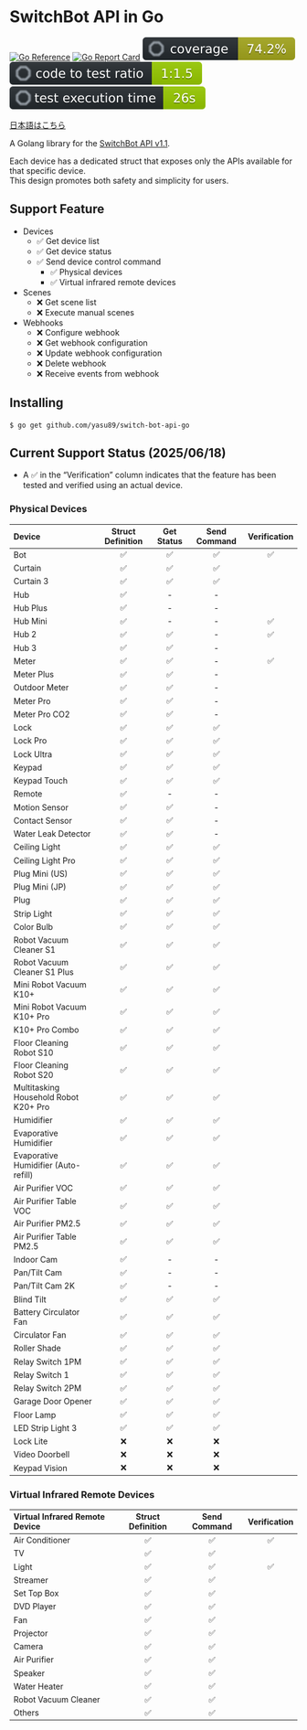 # SwitchBot API in Go

[![Go Reference](https://pkg.go.dev/badge/github.com/yasu89/switch-bot-api-go.svg)](https://pkg.go.dev/github.com/yasu89/switch-bot-api-go)
[![Go Report Card](https://goreportcard.com/badge/github.com/yasu89/switch-bot-api-go)](https://goreportcard.com/report/github.com/yasu89/switch-bot-api-go)
![Coverage](https://raw.githubusercontent.com/yasu89/octocovs/main/badges/yasu89/switch-bot-api-go/coverage.svg)
![Code to Test Ratio](https://raw.githubusercontent.com/yasu89/octocovs/main/badges/yasu89/switch-bot-api-go/ratio.svg)
![Test Execution Time](https://raw.githubusercontent.com/yasu89/octocovs/main/badges/yasu89/switch-bot-api-go/time.svg)

[日本語はこちら](README_ja.md)

A Golang library for the [SwitchBot API v1.1](https://github.com/OpenWonderLabs/SwitchBotAPI).

Each device has a dedicated struct that exposes only the APIs available for that specific device.<br>
This design promotes both safety and simplicity for users.

## Support Feature

- Devices
  - ✅️ Get device list
  - ✅ Get device status
  - ✅ Send device control command
    - ✅ Physical devices
    - ✅ Virtual infrared remote devices
- Scenes
  - ❌ Get scene list
  - ❌ Execute manual scenes
- Webhooks
  - ❌ Configure webhook
  - ❌ Get webhook configuration
  - ❌ Update webhook configuration
  - ❌ Delete webhook
  - ❌ Receive events from webhook

## Installing

```shell
$ go get github.com/yasu89/switch-bot-api-go
```

## Current Support Status (2025/06/18)

- A ✅ in the “Verification” column indicates that the feature has been tested and verified using an actual device.

### Physical Devices

| Device                                | Struct Definition | Get Status | Send Command | Verification |
|:--------------------------------------|:-----------------:|:----------:|:------------:|:------------:|
| Bot                                   |         ✅         |     ✅      |      ✅       |      ✅       |
| Curtain                               |         ✅         |     ✅      |      ✅       |              |
| Curtain 3                             |         ✅         |     ✅      |      ✅       |              |
| Hub                                   |        ✅️         |     -      |      -       |              |
| Hub Plus                              |         ✅         |     -      |      -       |              |
| Hub Mini                              |         ✅         |     -      |      -       |      ✅       |
| Hub 2                                 |         ✅         |     ✅      |      -       |      ✅       |
| Hub 3                                 |         ✅         |     ✅      |      -       |              |
| Meter                                 |         ✅         |     ✅      |      -       |      ✅       |
| Meter Plus                            |         ✅         |     ✅      |      -       |              |
| Outdoor Meter                         |         ✅         |     ✅      |      -       |              |
| Meter Pro                             |         ✅         |     ✅      |      -       |              |
| Meter Pro CO2                         |         ✅         |     ✅      |      -       |              |
| Lock                                  |         ✅         |     ✅      |      ✅       |              |
| Lock Pro                              |         ✅         |     ✅      |      ✅       |              |
| Lock Ultra                            |         ✅         |     ✅      |      ✅       |              |
| Keypad                                |         ✅         |     ✅      |      ✅       |              |
| Keypad Touch                          |         ✅         |     ✅      |      ✅       |              |
| Remote                                |         ✅         |     -      |      -       |              |
| Motion Sensor                         |         ✅         |     ✅      |      -       |              |
| Contact Sensor                        |         ✅         |     ✅      |      -       |              |
| Water Leak Detector                   |         ✅         |     ✅      |      -       |              |
| Ceiling Light                         |         ✅         |     ✅      |      ✅       |              |
| Ceiling Light Pro                     |         ✅         |     ✅      |      ✅       |              |
| Plug Mini (US)                        |         ✅         |     ✅      |      ✅       |              |
| Plug Mini (JP)                        |         ✅         |     ✅      |      ✅       |              |
| Plug                                  |         ✅         |     ✅      |      ✅       |              |
| Strip Light                           |         ✅         |     ✅      |      ✅       |              |
| Color Bulb                            |         ✅         |     ✅      |      ✅       |              |
| Robot Vacuum Cleaner S1               |         ✅         |     ✅      |      ✅       |              |
| Robot Vacuum Cleaner S1 Plus          |         ✅         |     ✅      |      ✅       |              |
| Mini Robot Vacuum K10+                |         ✅         |     ✅      |      ✅       |              |
| Mini Robot Vacuum K10+ Pro            |         ✅         |     ✅      |      ✅       |              |
| K10+ Pro Combo                        |         ✅         |     ✅      |      ✅       |              |
| Floor Cleaning Robot S10              |         ✅         |     ✅      |      ✅       |              |
| Floor Cleaning Robot S20              |         ✅         |     ✅      |      ✅       |              |
| Multitasking Household Robot K20+ Pro |         ✅         |     ✅      |      ✅       |              |
| Humidifier                            |         ✅         |     ✅      |      ✅       |              |
| Evaporative Humidifier                |         ✅         |     ✅      |      ✅       |              |
| Evaporative Humidifier (Auto-refill)  |         ✅         |     ✅      |      ✅       |              |
| Air Purifier VOC                      |         ✅         |     ✅      |      ✅       |              |
| Air Purifier Table VOC                |         ✅         |     ✅      |      ✅       |              |
| Air Purifier PM2.5                    |         ✅         |     ✅      |      ✅       |              |
| Air Purifier Table PM2.5              |         ✅         |     ✅      |      ✅       |              |
| Indoor Cam                            |         ✅         |     -      |      -       |              |
| Pan/Tilt Cam                          |         ✅         |     -      |      -       |              |
| Pan/Tilt Cam 2K                       |         ✅         |     -      |      -       |              |
| Blind Tilt                            |         ✅         |     ✅      |      ✅       |              |
| Battery Circulator Fan                |         ✅         |     ✅      |      ✅       |              |
| Circulator Fan                        |         ✅         |     ✅      |      ✅       |              |
| Roller Shade                          |         ✅         |     ✅      |      ✅       |              |
| Relay Switch 1PM                      |         ✅         |     ✅      |      ✅       |              |
| Relay Switch 1                        |         ✅         |     ✅      |      ✅       |              |
| Relay Switch 2PM                      |         ✅         |     ✅      |      ✅       |              |
| Garage Door Opener                    |         ✅         |     ✅      |      ✅       |              |
| Floor Lamp                            |         ✅         |     ✅      |      ✅       |              |
| LED Strip Light 3                     |         ✅         |     ✅      |      ✅       |              |
| Lock Lite                             |         ❌         |     ❌      |      ❌       |              |
| Video Doorbell                        |         ❌         |     ❌      |      ❌       |              |
| Keypad Vision                         |         ❌         |     ❌      |      ❌       |              |


### Virtual Infrared Remote Devices

| Virtual Infrared Remote Device | Struct Definition | Send Command | Verification |
|:-------------------------------|:-----------------:|:------------:|:------------:|
| Air Conditioner                |         ✅         |      ✅       |      ✅       |
| TV                             |         ✅         |      ✅       |              |
| Light                          |         ✅         |      ✅       |      ✅       |
| Streamer                       |         ✅         |      ✅       |              |
| Set Top Box                    |         ✅         |      ✅       |              |
| DVD Player                     |         ✅         |      ✅       |              |
| Fan                            |         ✅         |      ✅       |              |
| Projector                      |         ✅         |      ✅       |              |
| Camera                         |         ✅         |      ✅       |              |
| Air Purifier                   |         ✅         |      ✅       |              |
| Speaker                        |         ✅         |      ✅       |              |
| Water Heater                   |         ✅         |      ✅       |              |
| Robot Vacuum Cleaner           |         ✅         |      ✅       |              |
| Others                         |         ✅         |      ✅       |              |

